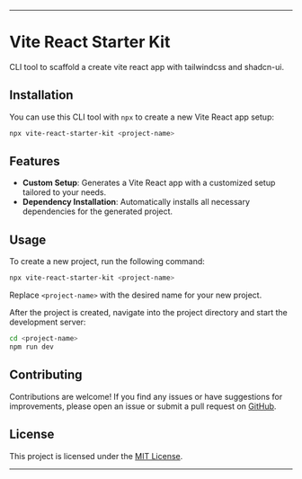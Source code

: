 
---

# Vite React Starter Kit

CLI tool to scaffold a create vite react app with tailwindcss and shadcn-ui.

## Installation

You can use this CLI tool with `npx` to create a new Vite React app setup:

```bash
npx vite-react-starter-kit <project-name>
```

## Features

- **Custom Setup**: Generates a Vite React app with a customized setup tailored to your needs.
- **Dependency Installation**: Automatically installs all necessary dependencies for the generated project.

## Usage

To create a new project, run the following command:

```bash
npx vite-react-starter-kit <project-name>
```

Replace `<project-name>` with the desired name for your new project.

After the project is created, navigate into the project directory and start the development server:

```bash
cd <project-name>
npm run dev
```

## Contributing

Contributions are welcome! If you find any issues or have suggestions for improvements, please open an issue or submit a pull request on [GitHub](https://github.com/ashishxcode/vite-react-starter-kit).

## License

This project is licensed under the [MIT License](LICENSE).

---
